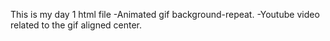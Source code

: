 This is my day 1 html file
-Animated gif background-repeat.
-Youtube video related to the gif aligned center.